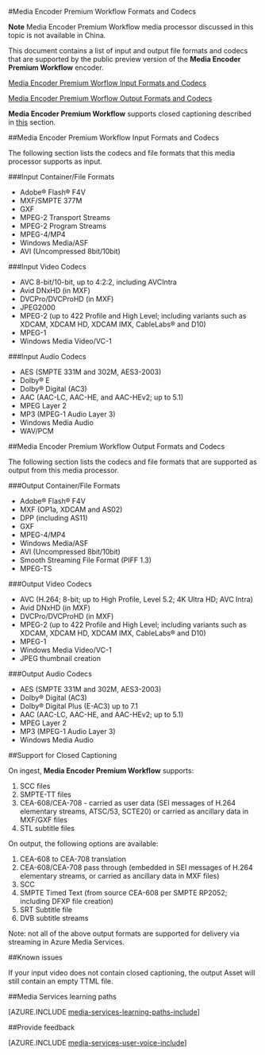 <properties 
	pageTitle="Media Encoder Premium Workflow Formats and Codecs" 
	description="This topic gives an overview of Media Encoder Premium Workflow Formats formats and codecs" 
	services="media-services" 
	documentationCenter="" 
	authors="juliako,anilmur" 
	manager="dwrede" 
	editor=""/>

<tags
	ms.service="media-services"
	ms.date="10/15/2015"
	wacn.date=""/>

#Media Encoder Premium Workflow Formats and Codecs


**Note** Media Encoder Premium Workflow media processor discussed in this topic is not available in China. 

This document contains a list of input and output file formats and codecs that are supported by the public preview version of the **Media Encoder Premium Workflow** encoder.

[Media Encoder Premium Worflow Input Formats and Codecs](#input_formats)

[Media Encoder Premium Worflow Output Formats and Codecs](#output_formats)

**Media Encoder Premium Workflow** supports closed captioning described in [this](#closed_captioning) section. 


##<a id="input_formats"></a>Media Encoder Premium Workflow Input Formats and Codecs

The following section lists the codecs and file formats that this media processor supports as input.

###Input Container/File Formats

- Adobe® Flash® F4V
- MXF/SMPTE 377M
- GXF
- MPEG-2 Transport Streams
- MPEG-2 Program Streams
- MPEG-4/MP4
- Windows Media/ASF
- AVI (Uncompressed 8bit/10bit)

###Input Video Codecs

- AVC 8-bit/10-bit, up to 4:2:2, including AVCIntra
- Avid DNxHD (in MXF)
- DVCPro/DVCProHD (in MXF)
- JPEG2000
- MPEG-2 (up to 422 Profile and High Level; including variants such as XDCAM, XDCAM HD, XDCAM IMX, CableLabs® and D10)
- MPEG-1
- Windows Media Video/VC-1

###Input Audio Codecs

- AES (SMPTE 331M and 302M, AES3-2003)
- Dolby® E
- Dolby® Digital (AC3)
- AAC (AAC-LC, AAC-HE, and AAC-HEv2; up to 5.1)
- MPEG Layer 2
- MP3 (MPEG-1 Audio Layer 3)
- Windows Media Audio
- WAV/PCM
 
##<a id="output_format"></a>Media Encoder Premium Workflow Output Formats and Codecs

The following section lists the codecs and file formats that are supported as output from this media processor.

###Output Container/File Formats

- Adobe® Flash® F4V
- MXF (OP1a, XDCAM and AS02)
- DPP (including AS11)
- GXF
- MPEG-4/MP4
- Windows Media/ASF
- AVI (Uncompressed 8bit/10bit)
- Smooth Streaming File Format (PIFF 1.3)
- MPEG-TS 


###Output Video Codecs

- AVC (H.264; 8-bit; up to High Profile, Level 5.2; 4K Ultra HD; AVC Intra)
- Avid DNxHD (in MXF)
- DVCPro/DVCProHD (in MXF)
- MPEG-2 (up to 422 Profile and High Level; including variants such as XDCAM, XDCAM HD, XDCAM IMX, CableLabs® and D10)
- MPEG-1
- Windows Media Video/VC-1
- JPEG thumbnail creation

###Output Audio Codecs

- AES (SMPTE 331M and 302M, AES3-2003)
- Dolby® Digital (AC3)
- Dolby® Digital Plus (E-AC3) up to 7.1
- AAC (AAC-LC, AAC-HE, and AAC-HEv2; up to 5.1)
- MPEG Layer 2
- MP3 (MPEG-1 Audio Layer 3)
- Windows Media Audio

##<a id="closed_captioning"></a>Support for Closed Captioning

On ingest, **Media Encoder Premium Workflow** supports:

1. SCC files
1. SMPTE-TT files
1. CEA-608/CEA-708 - carried as user data (SEI messages of H.264 elementary streams, ATSC/53, SCTE20) or carried as ancillary data in MXF/GXF files
1. STL subtitle files

On output, the following options are available:

1. CEA-608 to CEA-708 translation
1. CEA-608/CEA-708 pass through (embedded in SEI messages of H.264 elementary streams, or carried as ancillary data in MXF files)
1. SCC
1. SMPTE Timed Text (from source CEA-608 per SMPTE RP2052; including DFXP file creation)
1. SRT Subtitle file
1. DVB subtitle streams

Note: not all of the above output formats are supported for delivery via streaming in Azure Media Services.

##Known issues

If your input video does not contain closed captioning, the output Asset will still contain an empty TTML file. 


##Media Services learning paths

[AZURE.INCLUDE [media-services-learning-paths-include](../includes/media-services-learning-paths-include.md)]

##Provide feedback

[AZURE.INCLUDE [media-services-user-voice-include](../includes/media-services-user-voice-include.md)]
